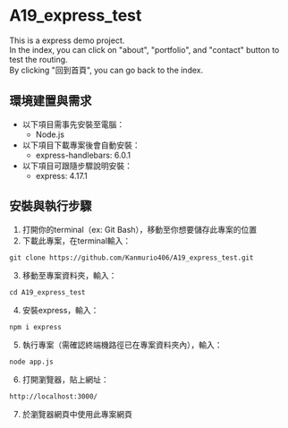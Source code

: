 # A19_express_test
This is a express demo project.  
In the index, you can click on "about", "portfolio", and "contact" button to test the routing.  
By clicking "回到首頁", you can go back to the index.

## 環境建置與需求
* 以下項目需事先安裝至電腦：
  * Node.js
* 以下項目下載專案後會自動安裝：
  * express-handlebars: 6.0.1
* 以下項目可跟隨步驟說明安裝：
  * express: 4.17.1

## 安裝與執行步驟
1. 打開你的terminal（ex: Git Bash），移動至你想要儲存此專案的位置
2. 下載此專案，在terminal輸入：
```
git clone https://github.com/Kanmurio406/A19_express_test.git
```
3. 移動至專案資料夾，輸入：
```
cd A19_express_test
```
4. 安裝express，輸入：
```
npm i express
```
5. 執行專案（需確認終端機路徑已在專案資料夾內），輸入：
```
node app.js
```
6. 打開瀏覽器，貼上網址：
```
http://localhost:3000/
```
7. 於瀏覽器網頁中使用此專案網頁
